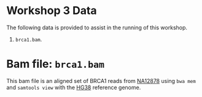 # Workshop 3 Data

The following data is provided to assist in the running of this workshop.

1. `brca1.bam`.

# Bam file: `brca1.bam`

This bam file is an aligned set of BRCA1 reads from [NA12878](https://github.com/PMCC-BioinformaticsCore/janis-workshops#data) using `bwa mem` and `samtools view` with the [HG38](https://github.com/PMCC-BioinformaticsCore/janis-workshops#reference-data) reference genome.
